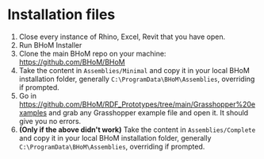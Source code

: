 # Installation files
1. Close every instance of Rhino, Excel, Revit that you have open.
1. Run BHoM Installer
1. Clone the main BHoM repo on your machine: https://github.com/BHoM/BHoM
1. Take the content in `Assemblies/Minimal` and copy it in your local BHoM installation folder, generally `C:\ProgramData\BHoM\Assemblies`, overriding if prompted.
1. Go in https://github.com/BHoM/RDF_Prototypes/tree/main/Grasshopper%20examples and grab any Grasshopper example file and open it. It should give you no errors.
1. **(Only if the above didn't work)** Take the content in `Assemblies/Complete` and copy it in your local BHoM installation folder, generally `C:\ProgramData\BHoM\Assemblies`, overriding if prompted.
